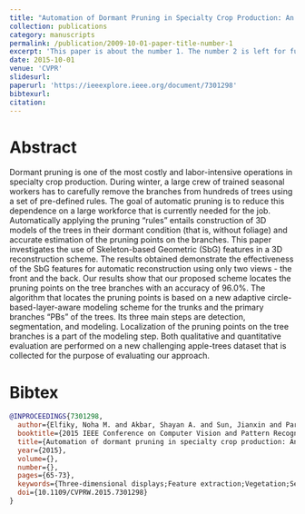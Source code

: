 ```yaml
---
title: "Automation of Dormant Pruning in Specialty Crop Production: An Adaptive Framework for Automatic Reconstruction and Modeling of Apple Trees"
collection: publications
category: manuscripts
permalink: /publication/2009-10-01-paper-title-number-1
excerpt: 'This paper is about the number 1. The number 2 is left for future work.'
date: 2015-10-01
venue: 'CVPR'
slidesurl:
paperurl: 'https://ieeexplore.ieee.org/document/7301298'
bibtexurl:
citation:
---
```

Abstract
======
Dormant pruning is one of the most costly and labor-intensive operations in specialty crop production. During winter, a large crew of trained seasonal workers has to carefully remove the branches from hundreds of trees using a set of pre-defined rules. The goal of automatic pruning is to reduce this dependence on a large workforce that is currently needed for the job. Automatically applying the pruning “rules” entails construction of 3D models of the trees in their dormant condition (that is, without foliage) and accurate estimation of the pruning points on the branches. This paper investigates the use of Skeleton-based Geometric (SbG) features in a 3D reconstruction scheme. The results obtained demonstrate the effectiveness of the SbG features for automatic reconstruction using only two views - the front and the back. Our results show that our proposed scheme locates the pruning points on the tree branches with an accuracy of 96.0%. The algorithm that locates the pruning points is based on a new adaptive circle-based-layer-aware modeling scheme for the trunks and the primary branches “PBs” of the trees. Its three main steps are detection, segmentation, and modeling. Localization of the pruning points on the tree branches is a part of the modeling step. Both qualitative and quantitative evaluation are performed on a new challenging apple-trees dataset that is collected for the purpose of evaluating our approach.

Bibtex
======
```bibtex
@INPROCEEDINGS{7301298,
  author={Elfiky, Noha M. and Akbar, Shayan A. and Sun, Jianxin and Park, Johnny and Kak, Avinash},
  booktitle={2015 IEEE Conference on Computer Vision and Pattern Recognition Workshops (CVPRW)}, 
  title={Automation of dormant pruning in specialty crop production: An adaptive framework for automatic reconstruction and modeling of apple trees}, 
  year={2015},
  volume={},
  number={},
  pages={65-73},
  keywords={Three-dimensional displays;Feature extraction;Vegetation;Sensors;Image reconstruction;Skeleton;Adaptation models},
  doi={10.1109/CVPRW.2015.7301298}
}
```
